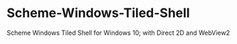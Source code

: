 # Scheme-Windows-Tiled-Shell
Scheme Windows Tiled Shell for Windows 10; with Direct 2D and WebView2
